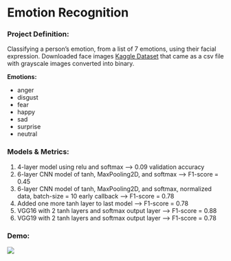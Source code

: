 # Emotion Recognition

### Project Definition:
Classifying a person’s emotion, from a list of 7 emotions, using their facial expression. Downloaded face images 
[Kaggle Dataset](https://www.kaggle.com/c/facial-keypoints-detector) that came as a csv file with grayscale images converted into binary.

**Emotions:**
- anger
- disgust
- fear
- happy
- sad
- surprise
- neutral

### Models & Metrics:
1) 4-layer model using relu and softmax --> 0.09 validation accuracy 
2) 6-layer CNN model of tanh, MaxPooling2D, and softmax --> F1-score = 0.45
3) 6-layer CNN model of tanh, MaxPooling2D, and softmax, normalized data, batch-size = 10 early callback --> F1-score = 0.78
4) Added one more tanh layer to last model --> F1-score = 0.78
5) VGG16 with 2 tanh layers and softmax output layer --> F1-score = 0.88
6) VGG19 with 2 tanh layers and softmax output layer --> F1-score = 0.78

### Demo:
![](https://github.com/ptbailey/Emotion_Recognition/blob/master/demo.gif)
